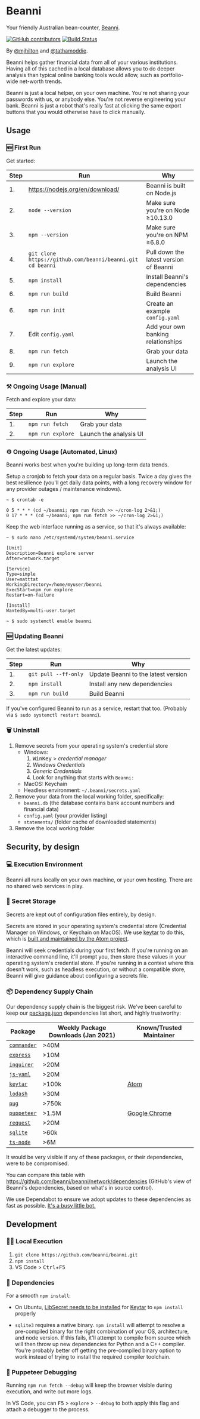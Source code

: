 # Beanni

Your friendly Australian bean-counter, [Beanni](https://www.youtube.com/watch?v=Aey_zIE3K9E).

[![GitHub contributors](https://img.shields.io/github/contributors/beanni/beanni.svg)](https://github.com/beanni/beanni/graphs/contributors)
[![Build Status](https://github.com/beanni/beanni/workflows/Continuous%20Integration/badge.svg?branch=master)](https://github.com/beanni/beanni/actions?query=workflow%3A%22Continuous+Integration%22)

By [@mjhilton](https://github.com/mjhilton) and [@tathamoddie](https://github.com/tathamoddie).

Beanni helps gather financial data from all of your various institutions. Having all of this cached in a local database allows you to do deeper analysis than typical online banking tools would allow, such as portfolio-wide net-worth trends.

Beanni is just a local helper, on your own machine. You're not sharing your passwords with us, or anybody else. You're not reverse engineering your bank. Beanni is just a robot that's really fast at clicking the same export buttons that you would otherwise have to click manually.

## Usage

### 🆕 First Run

Get started:

| Step | Run | Why |
| --- | --- | --- |
| 1. | https://nodejs.org/en/download/ | Beanni is built on Node.js |
| 2. | `node --version` | Make sure you're on Node ≥10.13.0 |
| 3. | `npm --version` | Make sure you're on NPM ≥6.8.0 |
| 4. | `git clone https://github.com/beanni/beanni.git` <br/> `cd beanni` | Pull down the latest version of Beanni |
| 5. | `npm install` | Install Beanni's dependencies |
| 6. | `npm run build` | Build Beanni | 
| 6. | `npm run init` | Create an example `config.yaml` |
| 7. | Edit `config.yaml` | Add your own banking relationships |
| 8. | `npm run fetch` | Grab your data |
| 9. | `npm run explore` | Launch the analysis UI |

### ⚒ Ongoing Usage (Manual)

Fetch and explore your data:

| Step | Run | Why |
| --- | --- | --- |
| 1. | `npm run fetch` | Grab your data |
| 2. | `npm run explore` | Launch the analysis UI |

### ⚙ Ongoing Usage (Automated, Linux)

Beanni works best when you're building up long-term data trends.

Setup a cronjob to fetch your data on a regular basis. Twice a day gives the best resilience (you'll get daily data points, with a long recovery window for any provider outages / maintenance windows).

```
~ $ crontab -e

0 5 * * * (cd ~/beanni; npm run fetch >> ~/cron-log 2>&1;)
0 17 * * * (cd ~/beanni; npm run fetch >> ~/cron-log 2>&1;)
```

Keep the web interface running as a service, so that it's always available:

```
~ $ sudo nano /etc/systemd/system/beanni.service

[Unit]
Description=Beanni explore server
After=network.target

[Service]
Type=simple
User=matttat
WorkingDirectory=/home/myuser/beanni
ExecStart=npm run explore
Restart=on-failure

[Install]
WantedBy=multi-user.target

~ $ sudo systemctl enable beanni
```

### 🆕 Updating Beanni

Get the latest updates:

| Step | Run | Why |
| --- | --- | --- |
| 1. | `git pull --ff-only` | Update Beanni to the latest version |
| 2. | `npm install` | Install any new dependencies |
| 3. | `npm run build` | Build Beanni |

If you've configured Beanni to run as a service, restart that too. (Probably via `$ sudo systemctl restart beanni`).

### 🗑 Uninstall

1. Remove secrets from your operating system's credential store
    * Windows:
        1. <kbd>WinKey</kbd> > _credential manager_
        1. _Windows Credentials_
        1. _Generic Credentials_
        1. Look for anything that starts with `Beanni:`
    * MacOS: Keychain
    * Headless environment: `~/.beanni/secrets.yaml`
1. Remove your data from the local working folder, specifically:
    * `beanni.db` (the database contains bank account numbers and financial data)
    * `config.yaml` (your provider listing)
    * `statements/` (folder cache of downloaded statements)
1. Remove the local working folder

## Security, by design

### 💻 Execution Environment

Beanni all runs locally on your own machine, or your own hosting. There are no shared web services in play.

### 🤫 Secret Storage

Secrets are kept out of configuration files entirely, by design.

Secrets are stored in your operating system's credential store (Credential Manager on Windows, or Keychain on MacOS). We use [keytar](https://www.npmjs.com/package/keytar) to do this, which is [built and maintained by the Atom project](https://github.com/atom/node-keytar).

Beanni will seek credentials during your first fetch. If you're running on an interactive command line, it'll prompt you, then store these values in your operating system's credential store. If you're running in a context where this doesn't work, such as headless execution, or without a compatible store, Beanni will give guidance about configuring a secrets file.

### 📦 Dependency Supply Chain

Our dependency supply chain is the biggest risk. We've been careful to keep our [package.json](package.json) dependencies list short, and highly trustworthy:

| Package | Weekly Package Downloads (Jan 2021) | Known/Trusted Maintainer |
| --- | --- | --- |
| [`commander`](https://www.npmjs.com/package/commander) | >40M | |
| [`express`](https://www.npmjs.com/package/express) | >10M | |
| [`inquirer`](https://www.npmjs.com/package/inquirer) | >20M | |
| [`js-yaml`](https://www.npmjs.com/package/js-yaml) | >20M | |
| [`keytar`](https://www.npmjs.com/package/keytar) | >100k | [Atom](https://github.com/atom/node-keytar) |
| [`lodash`](https://www.npmjs.com/package/lodash) | >30M | |
| [`pug`](https://www.npmjs.com/package/pug) | >750k | |
| [`puppeteer`](https://www.npmjs.com/package/puppeteer) | >1.5M | [Google Chrome](https://github.com/GoogleChrome/puppeteer#readme) |
| [`request`](https://www.npmjs.com/package/request) | >20M | |
| [`sqlite`](https://www.npmjs.com/package/sqlite) | >60k | |
| [`ts-node`](https://www.npmjs.com/package/ts-node) | >6M | |

It would be very visible if any of these packages, or their dependencies, were to be compromised.

You can compare this table with https://github.com/beanni/beanni/network/dependencies (GitHub's view of Beanni's dependencies, based on what's in source control).

We use Dependabot to ensure we adopt updates to these dependencies as fast as possible. [It's a busy little bot.](https://github.com/beanni/beanni/pulls?q=author%3Aapp%2Fdependabot)

## Development

### 👩‍💻 Local Execution

1. `git clone https://github.com/beanni/beanni.git`
1. `npm install`
1. VS Code > <kbd>Ctrl</kbd>+<kbd>F5</kbd>

### 🌲 Dependencies

For a smooth `npm install`:

* On Ubuntu, [LibSecret needs to be installed](https://github.com/atom/node-keytar#on-linux) for [Keytar](https://www.npmjs.com/package/keytar) to `npm install` properly

* `sqlite3` requires a native binary. `npm install` will attempt to resolve a pre-compiled binary for the right combination of your OS, architecture, and node version. If this fails, it'll attempt to compile from source which will then throw up new dependencies for Python and a C++ compiler. You're probably better off getting the pre-compiled binary option to work instead of trying to install the required compiler toolchain.

### 🤖 Puppeteer Debugging

Running `npm run fetch --debug` will keep the browser visible during execution, and write out more logs.

In VS Code, you can <kbd>F5</kbd> > `explore` > `--debug` to both apply this flag and attach a debugger to the process.

